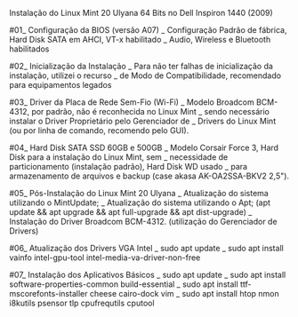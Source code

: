 
Instalação do Linux Mint 20 Ulyana 64 Bits no Dell Inspiron 1440 (2009)

#01_ Configuração da BIOS (versão A07)
	_ Configuração Padrão de fábrica, Hard Disk SATA em AHCI, VT-x habilitado
	_ Audio, Wireless e Bluetooth habilitados
	
#02_ Inicialização da Instalação
	_ Para não ter falhas de inicialização da instalação, utilizei o recurso
	_ de Modo de Compatibilidade, recomendado para equipamentos legados

#03_ Driver da Placa de Rede Sem-Fio (Wi-Fi)
	_ Modelo Broadcom BCM-4312, por padrão, não é reconhecida no Linux Mint
	_ sendo necessário instalar o Driver Proprietário pelo Gerenciador de
	_ Drivers do Linux Mint (ou por linha de comando, recomendo pelo GUI).

#04_ Hard Disk SATA SSD 60GB e 500GB
	_ Modelo Corsair Force 3, Hard Disk para a instalação do Linux Mint, sem
	_ necessidade de particionamento (instalação padrão), Hard Disk WD usado
	_ para armazenamento de arquivos e backup (case akasa AK-OA2SSA-BKV2 2,5").
	
#05_ Pós-Instalação do Linux Mint 20 Ulyana
	_ Atualização do sistema utilizando o MintUpdate;
	_ Atualização do sistema utilizando o Apt;
		(apt update && apt upgrade && apt full-upgrade && apt dist-upgrade)
	_ Instalação do Driver Broadcom BCM-4312.
		(utilização do Gerenciador de Drivers)
	
#06_ Atualização dos Drivers VGA Intel 
	_ sudo apt update
	_ sudo apt install vainfo intel-gpu-tool intel-media-va-driver-non-free
	  
#07_ Instalação dos Aplicativos Básicos
	_ sudo apt update
	_ sudo apt install software-properties-common build-essential
	_ sudo apt install ttf-mscorefonts-installer cheese cairo-dock vim
	_ sudo apt install htop nmon i8kutils psensor tlp cpufrequtils cputool
